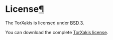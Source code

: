 <a name="License"></a>

# License[¶](#License)

The TorXakis is licensed under [BSD 3](https://opensource.org/licenses/BSD-3-Clause).

You can download the complete [TorXakis license](http://torxakis.esi.nl/downloads/license.txt).